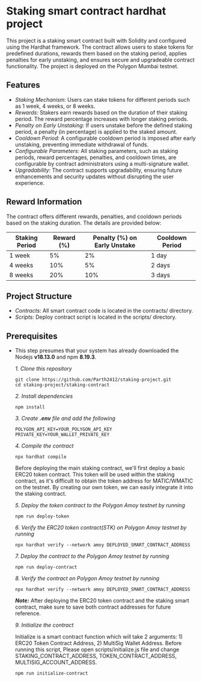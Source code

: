 # Staking smart contract hardhat project

This project is a staking smart contract built with Solidity and configured using the Hardhat framework. The contract allows users to stake tokens for predefined durations, rewards them based on the staking period, applies penalties for early unstaking, and ensures secure and upgradeable contract functionality. The project is deployed on the Polygon Mumbai testnet.

## Features

- *Staking Mechanism:* Users can stake tokens for different periods such as 1 week, 4 weeks, or 8 weeks.
- *Rewards:* Stakers earn rewards based on the duration of their staking period. The reward percentage increases with longer staking periods.
- *Penalty on Early Unstaking:* If users unstake before the defined staking period, a penalty (in percentage) is applied to the staked amount.
- *Cooldown Period:* A configurable cooldown period is imposed after early unstaking, preventing immediate withdrawal of funds.
- *Configurable Parameters:* All staking parameters, such as staking periods, reward percentages, penalties, and cooldown times, are configurable by contract administrators using a multi-signature wallet.
- *Upgradability:* The contract supports upgradability, ensuring future enhancements and security updates without disrupting the user experience.

## Reward Information

The contract offers different rewards, penalties, and cooldown periods based on the staking duration. The details are provided below:

| **Staking Period** | **Reward (%)** | **Penalty (%) on Early Unstake** | **Cooldown Period** |
|--------------------|----------------|----------------------------------|---------------------|
| 1 week             | 5%             | 2%                               | 1 day               |
| 4 weeks            | 10%            | 5%                               | 2 days              |
| 8 weeks            | 20%            | 10%                              | 3 days              |

## Project Structure

- *Contracts:* All smart contract code is located in the contracts/ directory.
- *Scripts:* Deploy contract script is located in the scripts/ directory.

## Prerequisites

- This step presumes that your system has already downloaded the Nodejs **v18.13.0** and npm **8.19.3**.

    *1. Clone this repository*

    ```
    git clone https://github.com/Parth2412/staking-project.git
    cd staking-project/staking-contract
    ```

    *2. Install dependencies*

    ```
    npm install
    ```

    *3. Create **.env** file and add the following*

    ```
    POLYGON_API_KEY=YOUR_POLYGON_API_KEY
    PRIVATE_KEY=YOUR_WALLET_PRIVATE_KEY
    ```

    *4. Compile the contract*

    ```
    npx hardhat compile
    ```

    Before deploying the main staking contract, we'll first deploy a basic ERC20 token contract. This token will be used within the staking contract, as it's difficult to obtain the token address for MATIC/WMATIC on the testnet. By creating our own token, we can easily integrate it into the staking contract. 

    *5. Deploy the token contract to the Polygon Amoy testnet by running*

    ```
    npm run deploy-token
    ```

    *6. Verify the ERC20 token contract(STK) on Polygon Amoy testnet by running*

    ```
    npx hardhat verify --network amoy DEPLOYED_SMART_CONTRACT_ADDRESS
    ```

    *7. Deploy the contract to the Polygon Amoy testnet by running*

    ```
    npm run deploy-contract
    ```

    *8. Verify the contract on Polygon Amoy testnet by running*

    ```
    npx hardhat verify --network amoy DEPLOYED_SMART_CONTRACT_ADDRESS
    ```

    ***Note:*** After deploying the ERC20 token contract and the staking smart contract, make sure to save both contract addresses for future reference.

    *9. Initialize the contract*

    Initialize is a smart contract function which will take 2 arguments: 1) ERC20 Token Contract Address, 2) MultiSig Wallet Address. Before running this script, Please open scripts/initialize.js file and change STAKING_CONTRACT_ADDRESS, TOKEN_CONTRACT_ADDRESS, MULTISIG_ACCOUNT_ADDRESS.

    ```
    npm run initialize-contract
    ```
